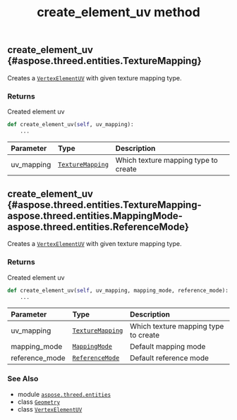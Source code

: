﻿---
title: create_element_uv method
second_title: Aspose.3D for Python via .NET API References
description: 
type: docs
weight: 40
url: /aspose.threed.entities/geometry/create_element_uv/
is_root: false
---

## create_element_uv {#aspose.threed.entities.TextureMapping}

Creates a [`VertexElementUV`](/3d/python-net/aspose.threed.entities/vertexelementuv) with given texture mapping type.


### Returns 


Created element uv


```python
def create_element_uv(self, uv_mapping):
    ...
```


| Parameter | Type | Description |
| :- | :- | :- |
| uv_mapping | [`TextureMapping`](/3d/python-net/aspose.threed.entities/texturemapping) | Which texture mapping type to create |


## create_element_uv {#aspose.threed.entities.TextureMapping-aspose.threed.entities.MappingMode-aspose.threed.entities.ReferenceMode}

Creates a [`VertexElementUV`](/3d/python-net/aspose.threed.entities/vertexelementuv) with given texture mapping type.


### Returns 


Created element uv


```python
def create_element_uv(self, uv_mapping, mapping_mode, reference_mode):
    ...
```


| Parameter | Type | Description |
| :- | :- | :- |
| uv_mapping | [`TextureMapping`](/3d/python-net/aspose.threed.entities/texturemapping) | Which texture mapping type to create |
| mapping_mode | [`MappingMode`](/3d/python-net/aspose.threed.entities/mappingmode) | Default mapping mode |
| reference_mode | [`ReferenceMode`](/3d/python-net/aspose.threed.entities/referencemode) | Default reference mode |



### See Also
* module [`aspose.threed.entities`](../../)
* class [`Geometry`](/3d/python-net/aspose.threed.entities/geometry)
* class [`VertexElementUV`](/3d/python-net/aspose.threed.entities/vertexelementuv)
